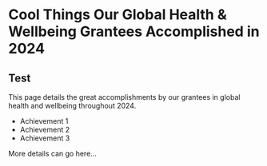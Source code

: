 # Cool Things Our Global Health & Wellbeing Grantees Accomplished in 2024

## Test

This page details the great accomplishments by our grantees in global health and wellbeing throughout 2024.

- Achievement 1
- Achievement 2
- Achievement 3

More details can go here...
